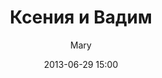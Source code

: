 ---
layout: portfolio
title: "Ксения и Вадим"
date: "2013-06-29 15:00"
author: Mary
categories: [lovestory]

name: "album5"

frontImage: 
    file: "front.jpg"
    type: 'portrait'
      
photos: 
    - file: "front.jpg"
      type: "portrait" 
    - file: "1.jpg"
      type: "landscape" 
    - file: "2.jpg"
      type: "landscape" 
    - file: "3.jpg"
      type: "landscape" 
    - file: "5.jpg"
      type: "portrait" 
    - file: "6.jpg"
      type: "landscape" 
    - file: "7.jpg"
      type: "portrait" 
    - file: "8.jpg"
      type: "landscape"
    - file: "9.jpg"
      type: "landscape" 

comments: false
published: true
sharing: false

---